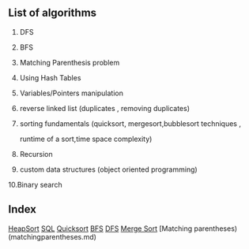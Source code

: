 ## List of algorithms

1. DFS

2. BFS

3. Matching Parenthesis problem

4. Using Hash Tables

5. Variables/Pointers manipulation

6. reverse linked list (duplicates , removing duplicates)

7. sorting fundamentals (quicksort, mergesort,bubblesort techniques ,

   runtime of a sort,time space complexity)

8. Recursion

9. custom data structures (object oriented programming)

10.Binary search

## Index

[HeapSort](heapsort.md)
[SQL](sql.md)
[Quicksort](Quicksort.md)
[BFS](breadthfirstsearch.md)
[DFS](depthfirstsearch.md)
[Merge Sort](mergesort.md)
[Matching parentheses)(matchingparentheses.md)

